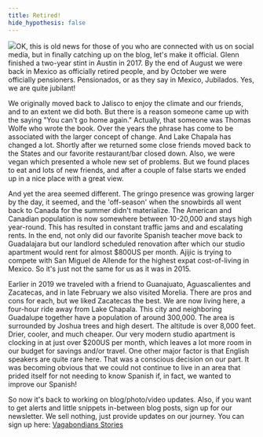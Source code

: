 ```yaml
---
title: Retired!
hide_hypothesis: false
---
```


![](http://)OK, this is old news for those of you who are connected with us on social media, but in finally catching up on the blog, let's make it official. Glenn finished a two-year stint in Austin in 2017. By the end of August we were back in Mexico as officially retired people, and by October we were officially pensioners. Pensionados, or as they say in Mexico, Jubilados. Yes, we are quite jubilant!

We originally moved back to Jalisco to enjoy the climate and our friends, and to an extent we did both. But there is a reason someone came up with the saying "You can't go home again." Actually, that someone was Thomas Wolfe who wrote the book. Over the years the phrase has come to be associated with the larger concept of change. And Lake Chapala has changed a lot. Shortly after we returned some close friends moved back to the States and our favorite restaurant/bar closed down. Also, we were vegan which presented a whole new set of problems. But we found places to eat and lots of new friends, and after a couple of false starts we ended up in a nice place with a great view.

And yet the area seemed different. The gringo presence was growing larger by the day, it seemed, and the 'off-season' when the snowbirds all went back to Canada for the summer didn't materialize. The American and Canadian population is now somewhere between 10-20,000 and stays high year-round. This has resulted in constant traffic jams and and escalating rents. In the end, not only did our favorite Spanish teacher move back to Guadalajara but our landlord scheduled renovation after which our studio apartment would rent for almost $800US per month. Ajijic is trying to compete with San Miguel de Allende for the highest expat cost-of-living in Mexico. So it's just not the same for us as it was in 2015.

Earlier in 2019 we traveled with a friend to Guanajuato, Aguascalientes and Zacatecas, and in late February we also visited Morelia. There are pros and cons for each, but we liked Zacatecas the best. We are now living here, a four-hour ride away from Lake Chapala. This city and neighboring Guadalupe together have a population of around 300,000. The area is surrounded by Joshua trees and high desert. The altitude is over 8,000 feet. Drier, cooler, and much cheaper. Our very modern studio apartment is clocking in at just over $200US per month, which leaves a lot more room in our budget for savings and/or travel. One other major factor is that English speakers are quite rare here. That was a conscious decision on our part. It was becoming obvious that we could not continue to live in an area that prided itself for not needing to know Spanish if, in fact, we wanted to improve our Spanish!

So now it's back to working on blog/photo/video updates. Also, if you want to get alerts and little snippets in-between blog posts, sign up for our newsletter. We sell nothing, just provide updates on our journey. You can sign up here: [Vagabondians Stories](https://vagabondians.substack.com/)